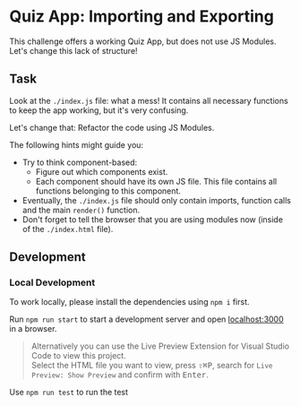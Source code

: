 # Quiz App: Importing and Exporting

This challenge offers a working Quiz App, but does not use JS Modules. Let's change this lack of structure!

## Task

Look at the `./index.js` file: what a mess! It contains all necessary functions to keep the app working, but it's very confusing.

Let's change that: Refactor the code using JS Modules.

The following hints might guide you:

- Try to think component-based:
  - Figure out which components exist.
  - Each component should have its own JS file. This file contains all functions belonging to this component.
- Eventually, the `./index.js` file should only contain imports, function calls and the main `render()` function.
- Don't forget to tell the browser that you are using modules now (inside of the `./index.html` file).

## Development

### Local Development

To work locally, please install the dependencies using `npm i` first.

Run `npm run start` to start a development server and open [localhost:3000](http://localhost:3000) in a browser.

> Alternatively you can use the Live Preview Extension for Visual Studio Code to view this project.  
> Select the HTML file you want to view, press <kbd>⇧</kbd><kbd>⌘</kbd><kbd>P</kbd>, search for `Live Preview: Show Preview` and confirm with <kbd>Enter</kbd>.

Use `npm run test` to run the test


